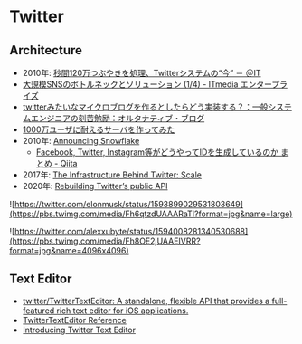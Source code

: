 # Twitter

## Architecture
- 2010年: [秒間120万つぶやきを処理、Twitterシステムの“今” － ＠IT](https://www.atmarkit.co.jp/news/201004/19/twitter.html)
- [大規模SNSのボトルネックとソリューション (1/4) - ITmedia エンタープライズ](https://www.itmedia.co.jp/enterprise/articles/0808/29/news020.html)
- [twitterみたいなマイクロブログを作るとしたらどう実装する？：一般システムエンジニアの刻苦勉励：オルタナティブ・ブログ](https://blogs.itmedia.co.jp/yohei/2009/03/twitter-7e49.html)
- [1000万ユーザに耐えるサーバを作ってみた](https://zenn.dev/higashimura/articles/74c6e6bf63a133)
- 2010年: [Announcing Snowflake](https://blog.twitter.com/engineering/en_us/a/2010/announcing-snowflake)
  - [Facebook, Twitter, Instagram等がどうやってIDを生成しているのか まとめ - Qiita](https://qiita.com/daisy1754/items/98a6e6b17d8161eab081)
- 2017年: [The Infrastructure Behind Twitter: Scale](https://blog.twitter.com/engineering/en_us/topics/infrastructure/2017/the-infrastructure-behind-twitter-scale)
- 2020年: [Rebuilding Twitter’s public API](https://blog.twitter.com/engineering/en_us/topics/infrastructure/2020/rebuild_twitter_public_api_2020)

![https://twitter.com/elonmusk/status/1593899029531803649](https://pbs.twimg.com/media/Fh6qtzdUAAARaTI?format=jpg&name=large)
<!-- ![https://twitter.com/512x512/status/1593969412843147264](https://pbs.twimg.com/media/Fh7qk4VakAA-Qrk?format=jpg&name=4096x4096) -->
![https://twitter.com/alexxubyte/status/1594008281340530688](https://pbs.twimg.com/media/Fh8OE2jUAAEIVRR?format=jpg&name=4096x4096)

## Text Editor
- [twitter/TwitterTextEditor: A standalone, flexible API that provides a full-featured rich text editor for iOS applications.](https://github.com/twitter/TwitterTextEditor)
- [TwitterTextEditor Reference](https://twitter.github.io/TwitterTextEditor/doc/)
- [Introducing Twitter Text Editor](https://blog.twitter.com/engineering/en_us/topics/open-source/2021/introducing-twitter-text-editor.html)
